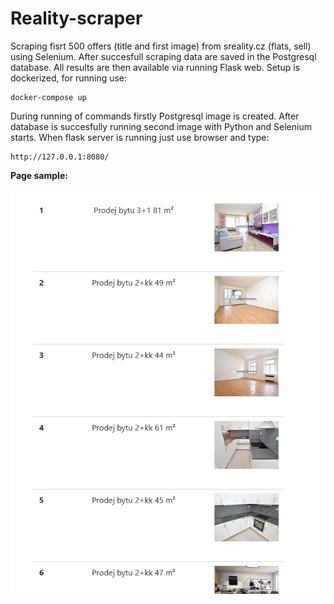 # Reality-scraper
Scraping fisrt 500 offers (title and first image) from sreality.cz (flats, sell) using Selenium. After succesfull scraping data are saved in the Postgresql database. All results are then available via running Flask web. Setup is dockerized, for running use:

```
docker-compose up
```

During running of commands firstly Postgresql image is created.  After database is succesfully running second image with Python and Selenium starts. When flask server is running just use browser and type:
```
http://127.0.0.1:8080/
```
 **Page sample:**
 
![Page with loaded data](https://github.com/JiriSvacek/Reality-scraper/blob/master/pic/page.PNG)
